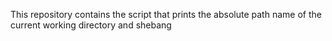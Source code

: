 This repository contains the script that prints the absolute path name of the current working directory and shebang
